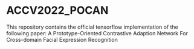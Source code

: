 # ACCV2022_POCAN
This repository contains the official tensorflow implementation of the following paper:
  A Prototype-Oriented Contrastive Adaption Network For Cross-domain Facial Expression Recognition
